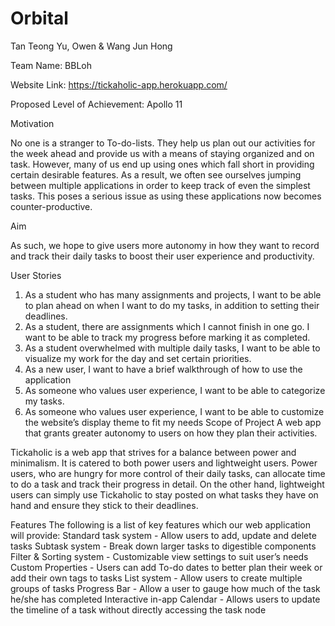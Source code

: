 # Orbital

Tan Teong Yu, Owen & Wang Jun Hong
 
Team Name: 
BBLoh

Website Link:
https://tickaholic-app.herokuapp.com/

Proposed Level of Achievement:
Apollo 11

 

Motivation
 
No one is a stranger to To-do-lists. They help us plan out our activities for the week ahead and provide us with a means of staying organized and on task. However, many of us end up using ones which fall short in providing certain desirable features. As a result, we often see ourselves jumping between multiple applications in order to keep track of even the simplest tasks. This poses a serious issue as using these applications now becomes counter-productive.

 
Aim
 
As such, we hope to give users more autonomy in how they want to record and track their daily tasks to boost their user experience and productivity.
 




User Stories

1.	As a student who has many assignments and projects, I want to be able to plan ahead on when I want to do my tasks, in addition to setting their deadlines.
2.	As a student, there are assignments which I cannot finish in one go. I want to be able to track my progress before marking it as completed.
3.	As a student overwhelmed with multiple daily tasks, I want to be able to visualize my work for the day and set certain priorities.
4.	As a new user, I want to have a brief walkthrough of how to use the application
5.	As someone who values user experience, I want to be able to categorize my tasks.
6.	As someone who values user experience, I want to be able to customize the website’s display theme to fit my needs
Scope of Project
A web app that grants greater autonomy to users on how they plan their activities.

Tickaholic is a web app that strives for a balance between power and minimalism. It is catered to both power users and lightweight users. Power users, who are hungry for more control of their daily tasks, can allocate time to do a task and track their progress in detail. On the other hand, lightweight users can simply use Tickaholic to stay posted on what tasks they have on hand and ensure they stick to their deadlines. 

Features
The following is a list of key features which our web application will provide:
Standard task system - Allow users to add, update and delete tasks
Subtask system - Break down larger tasks to digestible components
Filter & Sorting system - Customizable view settings to suit user’s needs
Custom Properties - Users can add To-do dates to better plan their week or add their own tags to tasks
List system - Allow users to create multiple groups of tasks
Progress Bar - Allow a user to gauge how much of the task he/she has completed
Interactive in-app Calendar - Allows users to update the timeline of a task without directly accessing the task node
